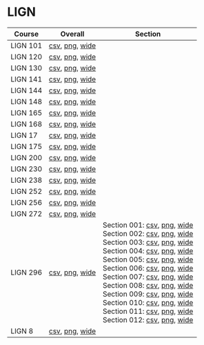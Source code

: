 # LIGN

| Course | Overall | Section |
| ------ | ------- | ------- |
| LIGN 101 | [csv](https://github.com/UCSD-Historical-Enrollment-Data/2024Spring/blob/main/overall/LIGN%20101.csv), [png](https://raw.githubusercontent.com/UCSD-Historical-Enrollment-Data/2024Spring/main/plot_overall/LIGN%20101.png), [wide](https://raw.githubusercontent.com/UCSD-Historical-Enrollment-Data/2024Spring/main/plot_overall_wide/LIGN%20101.png) |  |
| LIGN 120 | [csv](https://github.com/UCSD-Historical-Enrollment-Data/2024Spring/blob/main/overall/LIGN%20120.csv), [png](https://raw.githubusercontent.com/UCSD-Historical-Enrollment-Data/2024Spring/main/plot_overall/LIGN%20120.png), [wide](https://raw.githubusercontent.com/UCSD-Historical-Enrollment-Data/2024Spring/main/plot_overall_wide/LIGN%20120.png) |  |
| LIGN 130 | [csv](https://github.com/UCSD-Historical-Enrollment-Data/2024Spring/blob/main/overall/LIGN%20130.csv), [png](https://raw.githubusercontent.com/UCSD-Historical-Enrollment-Data/2024Spring/main/plot_overall/LIGN%20130.png), [wide](https://raw.githubusercontent.com/UCSD-Historical-Enrollment-Data/2024Spring/main/plot_overall_wide/LIGN%20130.png) |  |
| LIGN 141 | [csv](https://github.com/UCSD-Historical-Enrollment-Data/2024Spring/blob/main/overall/LIGN%20141.csv), [png](https://raw.githubusercontent.com/UCSD-Historical-Enrollment-Data/2024Spring/main/plot_overall/LIGN%20141.png), [wide](https://raw.githubusercontent.com/UCSD-Historical-Enrollment-Data/2024Spring/main/plot_overall_wide/LIGN%20141.png) |  |
| LIGN 144 | [csv](https://github.com/UCSD-Historical-Enrollment-Data/2024Spring/blob/main/overall/LIGN%20144.csv), [png](https://raw.githubusercontent.com/UCSD-Historical-Enrollment-Data/2024Spring/main/plot_overall/LIGN%20144.png), [wide](https://raw.githubusercontent.com/UCSD-Historical-Enrollment-Data/2024Spring/main/plot_overall_wide/LIGN%20144.png) |  |
| LIGN 148 | [csv](https://github.com/UCSD-Historical-Enrollment-Data/2024Spring/blob/main/overall/LIGN%20148.csv), [png](https://raw.githubusercontent.com/UCSD-Historical-Enrollment-Data/2024Spring/main/plot_overall/LIGN%20148.png), [wide](https://raw.githubusercontent.com/UCSD-Historical-Enrollment-Data/2024Spring/main/plot_overall_wide/LIGN%20148.png) |  |
| LIGN 165 | [csv](https://github.com/UCSD-Historical-Enrollment-Data/2024Spring/blob/main/overall/LIGN%20165.csv), [png](https://raw.githubusercontent.com/UCSD-Historical-Enrollment-Data/2024Spring/main/plot_overall/LIGN%20165.png), [wide](https://raw.githubusercontent.com/UCSD-Historical-Enrollment-Data/2024Spring/main/plot_overall_wide/LIGN%20165.png) |  |
| LIGN 168 | [csv](https://github.com/UCSD-Historical-Enrollment-Data/2024Spring/blob/main/overall/LIGN%20168.csv), [png](https://raw.githubusercontent.com/UCSD-Historical-Enrollment-Data/2024Spring/main/plot_overall/LIGN%20168.png), [wide](https://raw.githubusercontent.com/UCSD-Historical-Enrollment-Data/2024Spring/main/plot_overall_wide/LIGN%20168.png) |  |
| LIGN 17 | [csv](https://github.com/UCSD-Historical-Enrollment-Data/2024Spring/blob/main/overall/LIGN%2017.csv), [png](https://raw.githubusercontent.com/UCSD-Historical-Enrollment-Data/2024Spring/main/plot_overall/LIGN%2017.png), [wide](https://raw.githubusercontent.com/UCSD-Historical-Enrollment-Data/2024Spring/main/plot_overall_wide/LIGN%2017.png) |  |
| LIGN 175 | [csv](https://github.com/UCSD-Historical-Enrollment-Data/2024Spring/blob/main/overall/LIGN%20175.csv), [png](https://raw.githubusercontent.com/UCSD-Historical-Enrollment-Data/2024Spring/main/plot_overall/LIGN%20175.png), [wide](https://raw.githubusercontent.com/UCSD-Historical-Enrollment-Data/2024Spring/main/plot_overall_wide/LIGN%20175.png) |  |
| LIGN 200 | [csv](https://github.com/UCSD-Historical-Enrollment-Data/2024Spring/blob/main/overall/LIGN%20200.csv), [png](https://raw.githubusercontent.com/UCSD-Historical-Enrollment-Data/2024Spring/main/plot_overall/LIGN%20200.png), [wide](https://raw.githubusercontent.com/UCSD-Historical-Enrollment-Data/2024Spring/main/plot_overall_wide/LIGN%20200.png) |  |
| LIGN 230 | [csv](https://github.com/UCSD-Historical-Enrollment-Data/2024Spring/blob/main/overall/LIGN%20230.csv), [png](https://raw.githubusercontent.com/UCSD-Historical-Enrollment-Data/2024Spring/main/plot_overall/LIGN%20230.png), [wide](https://raw.githubusercontent.com/UCSD-Historical-Enrollment-Data/2024Spring/main/plot_overall_wide/LIGN%20230.png) |  |
| LIGN 238 | [csv](https://github.com/UCSD-Historical-Enrollment-Data/2024Spring/blob/main/overall/LIGN%20238.csv), [png](https://raw.githubusercontent.com/UCSD-Historical-Enrollment-Data/2024Spring/main/plot_overall/LIGN%20238.png), [wide](https://raw.githubusercontent.com/UCSD-Historical-Enrollment-Data/2024Spring/main/plot_overall_wide/LIGN%20238.png) |  |
| LIGN 252 | [csv](https://github.com/UCSD-Historical-Enrollment-Data/2024Spring/blob/main/overall/LIGN%20252.csv), [png](https://raw.githubusercontent.com/UCSD-Historical-Enrollment-Data/2024Spring/main/plot_overall/LIGN%20252.png), [wide](https://raw.githubusercontent.com/UCSD-Historical-Enrollment-Data/2024Spring/main/plot_overall_wide/LIGN%20252.png) |  |
| LIGN 256 | [csv](https://github.com/UCSD-Historical-Enrollment-Data/2024Spring/blob/main/overall/LIGN%20256.csv), [png](https://raw.githubusercontent.com/UCSD-Historical-Enrollment-Data/2024Spring/main/plot_overall/LIGN%20256.png), [wide](https://raw.githubusercontent.com/UCSD-Historical-Enrollment-Data/2024Spring/main/plot_overall_wide/LIGN%20256.png) |  |
| LIGN 272 | [csv](https://github.com/UCSD-Historical-Enrollment-Data/2024Spring/blob/main/overall/LIGN%20272.csv), [png](https://raw.githubusercontent.com/UCSD-Historical-Enrollment-Data/2024Spring/main/plot_overall/LIGN%20272.png), [wide](https://raw.githubusercontent.com/UCSD-Historical-Enrollment-Data/2024Spring/main/plot_overall_wide/LIGN%20272.png) |  |
| LIGN 296 | [csv](https://github.com/UCSD-Historical-Enrollment-Data/2024Spring/blob/main/overall/LIGN%20296.csv), [png](https://raw.githubusercontent.com/UCSD-Historical-Enrollment-Data/2024Spring/main/plot_overall/LIGN%20296.png), [wide](https://raw.githubusercontent.com/UCSD-Historical-Enrollment-Data/2024Spring/main/plot_overall_wide/LIGN%20296.png) | Section 001: [csv](https://github.com/UCSD-Historical-Enrollment-Data/2024Spring/blob/main/section/LIGN%20296_001.csv), [png](https://raw.githubusercontent.com/UCSD-Historical-Enrollment-Data/2024Spring/main/plot_section/LIGN%20296_001.png), [wide](https://raw.githubusercontent.com/UCSD-Historical-Enrollment-Data/2024Spring/main/plot_section_wide/LIGN%20296_001.png)<br>Section 002: [csv](https://github.com/UCSD-Historical-Enrollment-Data/2024Spring/blob/main/section/LIGN%20296_002.csv), [png](https://raw.githubusercontent.com/UCSD-Historical-Enrollment-Data/2024Spring/main/plot_section/LIGN%20296_002.png), [wide](https://raw.githubusercontent.com/UCSD-Historical-Enrollment-Data/2024Spring/main/plot_section_wide/LIGN%20296_002.png)<br>Section 003: [csv](https://github.com/UCSD-Historical-Enrollment-Data/2024Spring/blob/main/section/LIGN%20296_003.csv), [png](https://raw.githubusercontent.com/UCSD-Historical-Enrollment-Data/2024Spring/main/plot_section/LIGN%20296_003.png), [wide](https://raw.githubusercontent.com/UCSD-Historical-Enrollment-Data/2024Spring/main/plot_section_wide/LIGN%20296_003.png)<br>Section 004: [csv](https://github.com/UCSD-Historical-Enrollment-Data/2024Spring/blob/main/section/LIGN%20296_004.csv), [png](https://raw.githubusercontent.com/UCSD-Historical-Enrollment-Data/2024Spring/main/plot_section/LIGN%20296_004.png), [wide](https://raw.githubusercontent.com/UCSD-Historical-Enrollment-Data/2024Spring/main/plot_section_wide/LIGN%20296_004.png)<br>Section 005: [csv](https://github.com/UCSD-Historical-Enrollment-Data/2024Spring/blob/main/section/LIGN%20296_005.csv), [png](https://raw.githubusercontent.com/UCSD-Historical-Enrollment-Data/2024Spring/main/plot_section/LIGN%20296_005.png), [wide](https://raw.githubusercontent.com/UCSD-Historical-Enrollment-Data/2024Spring/main/plot_section_wide/LIGN%20296_005.png)<br>Section 006: [csv](https://github.com/UCSD-Historical-Enrollment-Data/2024Spring/blob/main/section/LIGN%20296_006.csv), [png](https://raw.githubusercontent.com/UCSD-Historical-Enrollment-Data/2024Spring/main/plot_section/LIGN%20296_006.png), [wide](https://raw.githubusercontent.com/UCSD-Historical-Enrollment-Data/2024Spring/main/plot_section_wide/LIGN%20296_006.png)<br>Section 007: [csv](https://github.com/UCSD-Historical-Enrollment-Data/2024Spring/blob/main/section/LIGN%20296_007.csv), [png](https://raw.githubusercontent.com/UCSD-Historical-Enrollment-Data/2024Spring/main/plot_section/LIGN%20296_007.png), [wide](https://raw.githubusercontent.com/UCSD-Historical-Enrollment-Data/2024Spring/main/plot_section_wide/LIGN%20296_007.png)<br>Section 008: [csv](https://github.com/UCSD-Historical-Enrollment-Data/2024Spring/blob/main/section/LIGN%20296_008.csv), [png](https://raw.githubusercontent.com/UCSD-Historical-Enrollment-Data/2024Spring/main/plot_section/LIGN%20296_008.png), [wide](https://raw.githubusercontent.com/UCSD-Historical-Enrollment-Data/2024Spring/main/plot_section_wide/LIGN%20296_008.png)<br>Section 009: [csv](https://github.com/UCSD-Historical-Enrollment-Data/2024Spring/blob/main/section/LIGN%20296_009.csv), [png](https://raw.githubusercontent.com/UCSD-Historical-Enrollment-Data/2024Spring/main/plot_section/LIGN%20296_009.png), [wide](https://raw.githubusercontent.com/UCSD-Historical-Enrollment-Data/2024Spring/main/plot_section_wide/LIGN%20296_009.png)<br>Section 010: [csv](https://github.com/UCSD-Historical-Enrollment-Data/2024Spring/blob/main/section/LIGN%20296_010.csv), [png](https://raw.githubusercontent.com/UCSD-Historical-Enrollment-Data/2024Spring/main/plot_section/LIGN%20296_010.png), [wide](https://raw.githubusercontent.com/UCSD-Historical-Enrollment-Data/2024Spring/main/plot_section_wide/LIGN%20296_010.png)<br>Section 011: [csv](https://github.com/UCSD-Historical-Enrollment-Data/2024Spring/blob/main/section/LIGN%20296_011.csv), [png](https://raw.githubusercontent.com/UCSD-Historical-Enrollment-Data/2024Spring/main/plot_section/LIGN%20296_011.png), [wide](https://raw.githubusercontent.com/UCSD-Historical-Enrollment-Data/2024Spring/main/plot_section_wide/LIGN%20296_011.png)<br>Section 012: [csv](https://github.com/UCSD-Historical-Enrollment-Data/2024Spring/blob/main/section/LIGN%20296_012.csv), [png](https://raw.githubusercontent.com/UCSD-Historical-Enrollment-Data/2024Spring/main/plot_section/LIGN%20296_012.png), [wide](https://raw.githubusercontent.com/UCSD-Historical-Enrollment-Data/2024Spring/main/plot_section_wide/LIGN%20296_012.png) |
| LIGN 8 | [csv](https://github.com/UCSD-Historical-Enrollment-Data/2024Spring/blob/main/overall/LIGN%208.csv), [png](https://raw.githubusercontent.com/UCSD-Historical-Enrollment-Data/2024Spring/main/plot_overall/LIGN%208.png), [wide](https://raw.githubusercontent.com/UCSD-Historical-Enrollment-Data/2024Spring/main/plot_overall_wide/LIGN%208.png) |  |
